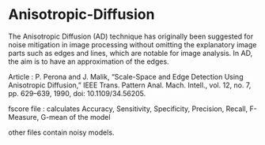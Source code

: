 # Anisotropic-Diffusion
 The Anisotropic Diffusion (AD) technique has originally been suggested
for noise mitigation in image processing without omitting
the explanatory image parts such as edges and lines, which
are notable for image analysis. In AD, the aim is to
have an approximation of the edges.

Article : P. Perona and J. Malik, “Scale-Space and Edge Detection Using Anisotropic Diffusion,” IEEE Trans. 
Pattern Anal. Mach. Intell., vol. 12, no. 7, pp. 629–639, 1990, doi: 10.1109/34.56205.


fscore file : calculates Accuracy, Sensitivity, Specificity, Precision, Recall, F-Measure, G-mean of the model

other files contain noisy models.
